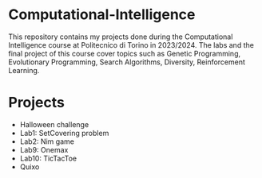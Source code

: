 # Computational-Intelligence
This repository contains my projects done during the Computational Intelligence course at Politecnico di Torino in 2023/2024. The labs and the final project of this course cover topics such as Genetic Programming, Evolutionary Programming, Search Algorithms, Diversity, Reinforcement Learning.

# Projects
- Halloween challenge
- Lab1: SetCovering problem
- Lab2: Nim game
- Lab9: Onemax
- Lab10: TicTacToe
- Quixo
